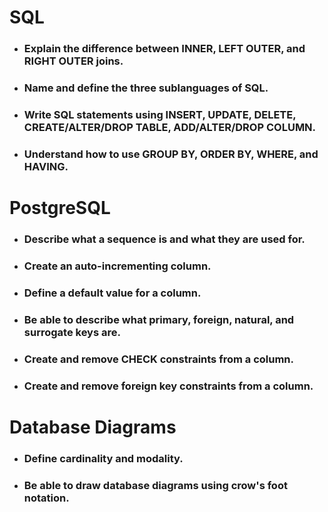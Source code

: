 # SQL
* ### Explain the difference between INNER, LEFT OUTER, and RIGHT OUTER joins.
* ### Name and define the three sublanguages of SQL.
* ### Write SQL statements using INSERT, UPDATE, DELETE, CREATE/ALTER/DROP TABLE, ADD/ALTER/DROP COLUMN.
* ### Understand how to use GROUP BY, ORDER BY, WHERE, and HAVING.
# PostgreSQL
* ### Describe what a sequence is and what they are used for.
* ### Create an auto-incrementing column.
* ### Define a default value for a column.
* ### Be able to describe what primary, foreign, natural, and surrogate keys are.
* ### Create and remove CHECK constraints from a column.
* ### Create and remove foreign key constraints from a column.
# Database Diagrams
* ### Define cardinality and modality.
* ### Be able to draw database diagrams using crow's foot notation.
